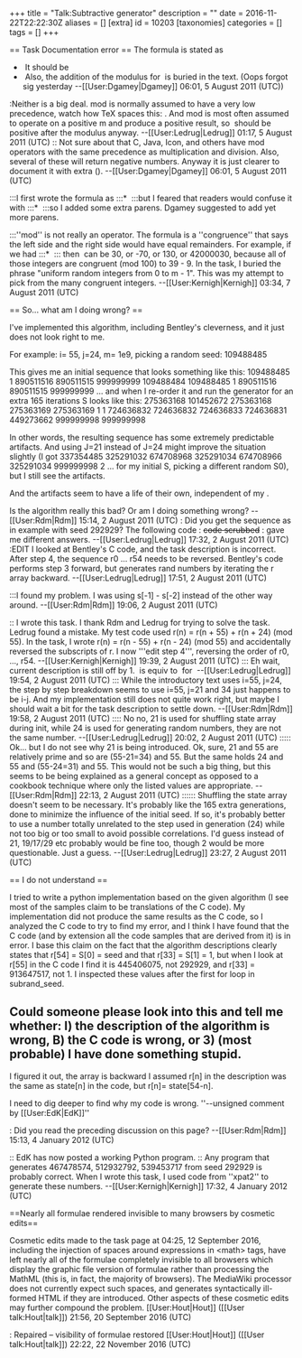 +++
title = "Talk:Subtractive generator"
description = ""
date = 2016-11-22T22:22:30Z
aliases = []
[extra]
id = 10203
[taxonomies]
categories = []
tags = []
+++

== Task Documentation error ==
The formula is stated as 
* <math>r_n = r_{(n - i)} - r_{(n - j)} \pmod m</math>
It should be 
* <math>r_n = (r_{(n - i)} - r_{(n - j)}) \pmod m</math>
Also, the addition of the modulus for <math>r_n < 0</math> is buried in the text. (Oops forgot sig yesterday --[[User:Dgamey|Dgamey]] 06:01, 5 August 2011 (UTC))

:Neither is a big deal.  mod is normally assumed to have a very low precedence, watch how TeX spaces this: <math>a-b\mod m</math>.  And mod is most often assumed to operate on a positive m and produce a positive result, so <math>r_n</math> should be positive after the modulus anyway. --[[User:Ledrug|Ledrug]] 01:17, 5 August 2011 (UTC)
:: Not sure about that C, Java, Icon, and others have mod operators with the same precedence as multiplication and division. Also, several of these will return negative numbers. Anyway it is just clearer to document it with extra (). --[[User:Dgamey|Dgamey]] 06:01, 5 August 2011 (UTC)

:::I first wrote the formula as
:::* <math>r_n = r_{n - i} - r_{n - j} \pmod m</math>
:::but I feared that readers would confuse it with
:::* <math>r_n = r_n - i - r_n - j \pmod m</math>
:::so I added some extra parens. Dgamey suggested to add yet more parens.

:::''mod'' is not really an operator. The formula is a ''congruence'' that says the left side and the right side would have equal remainders. For example, if we had
:::* <math>r_n = 39 - 9 \pmod 100</math>
::: then <math>r_n</math> can be 30, or -70, or 130, or 42000030, because all of those integers are congruent (mod 100) to 39 - 9. In the task, I buried the phrase "uniform random integers from 0 to m - 1". This was my attempt to pick from the many congruent integers. --[[User:Kernigh|Kernigh]] 03:34, 7 August 2011 (UTC)

== So... what am I doing wrong? ==

I've implemented this algorithm, including Bentley's cleverness, and it just does not look right to me.

For example:  i= 55, j=24, m= 1e9, picking a random seed: 109488485

This gives me an initial sequence that looks something like this: 109488485 1 890511516 890511515 999999999 109488484 109488485 1 890511516 890511515 999999999  ... and when I re-order it and run the generator for an extra 165 iterations S looks like this: 275363168 101452672 275363168 275363169 275363169 1 1 724636832 724636832 724636833 724636831 449273662 999999998 999999998

In other words, the resulting sequence has some extremely predictable artifacts.  And using J=21 instead of J=24 might improve the situation slightly (I got 337354485 325291032 674708968 325291034 674708966 325291034 999999998 2 ... for my initial S, picking a different random S0), but I still see the artifacts.

And the artifacts seem to have a life of their own, independent of my <math>\scriptstyle S_0</math>.

Is the algorithm really this bad?  Or am I doing something wrong?  --[[User:Rdm|Rdm]] 15:14, 2 August 2011 (UTC)
: Did you get the sequence as in example with seed 292929?  The following code
: <s>code scrubbed</s>
: gave me different answers. --[[User:Ledrug|Ledrug]] 17:32, 2 August 2011 (UTC)
:EDIT I looked at Bentley's C code, and the task description is incorrect.  After step 4, the sequence r0 ... r54 needs to be reversed.  Bentley's code performs step 3 forward, but generates rand numbers by iterating the r array backward. --[[User:Ledrug|Ledrug]] 17:51, 2 August 2011 (UTC)

:::I found my problem.  I was using s[-1] - s[-2] instead of the other way around.  --[[User:Rdm|Rdm]] 19:06, 2 August 2011 (UTC)

:: I wrote this task. I thank Rdm and Ledrug for trying to solve the task. Ledrug found a mistake. My test code used r(n) = r(n + 55) + r(n + 24) (mod 55). In the task, I wrote r(n) = r(n - 55) + r(n - 24) (mod 55) and accidentally reversed the subscripts of r. I now '''edit step 4''', reversing the order of r0, ..., r54. --[[User:Kernigh|Kernigh]] 19:39, 2 August 2011 (UTC)
::: Eh wait, current description is still off by 1.  <math>r(34 n - 1\mod 55) = s(n)</math> is equiv to <math>s(34 (1 + n)\mod 55) = r(n)</math> for <math> n = 0\cdots 54</math> --[[User:Ledrug|Ledrug]] 19:54, 2 August 2011 (UTC)
::: While the introductory text uses i=55, j=24, the step by step breakdown seems to use i=55, j=21 and 34 just happens to be i-j.  And my implementation still does not quite work right, but maybe I should wait a bit for the task description to settle down. --[[User:Rdm|Rdm]] 19:58, 2 August 2011 (UTC)
:::: No no, 21 is used for shuffling state array during init, while 24 is used for generating random numbers, they are not the same number. --[[User:Ledrug|Ledrug]] 20:02, 2 August 2011 (UTC)
::::: Ok... but I do not see why 21 is being introduced.  Ok, sure, 21 and 55 are relatively prime and so are (55-21=34) and 55.  But the same holds 24 and 55 and (55-24=31) and 55.  This would not be such a big thing, but this seems to be being explained as a general concept as opposed to a cookbook technique where only the listed values are appropriate.  --[[User:Rdm|Rdm]] 22:13, 2 August 2011 (UTC)
:::::: Shuffling the state array doesn't seem to be necessary.  It's probably like the 165 extra generations, done to minimize the influence of the initial seed.  If so, it's probably better to use a number totally unrelated to the step used in generation (24) while not too big or too small to avoid possible correlations.  I'd guess instead of 21, 19/17/29 etc probably would be fine too, though 2 would be more questionable. Just a guess. --[[User:Ledrug|Ledrug]] 23:27, 2 August 2011 (UTC)

== I do not understand ==

I tried to write a python implementation based on the given algorithm (I see most of the samples claim to be translations of the C code). My implementation did not produce the same results as the C code, so I analyzed the C code to try to find my error, and I think I have found that the C code (and by extension all the code samples that are derived from it) is in error. I base this claim on the fact that the algorithm descriptions clearly states that r[54] = S[0] = seed and that r[33] = S[1] = 1, but when I look at r[55] in the C code I find it is 445406075, not 292929, and r[33] = 913647517, not 1. I inspected these values after the first for loop in subrand_seed.

Could someone please look into this and tell me whether: 
    I) the description of the algorithm is wrong, 
    B) the C code is wrong, or 
    3) (most probable) I have done something stupid.
-------------------------------
I figured it out, the array is backward I assumed r[n] in the description was the same as state[n] in the code, but r[n]= state[54-n].

I need to dig deeper to find why my code is wrong. ''--unsigned comment by [[User:EdK|EdK]]''

: Did you read the preceding discussion on this page?  --[[User:Rdm|Rdm]] 15:13, 4 January 2012 (UTC)

:: EdK has now posted a working Python program.
:: Any program that generates 467478574, 512932792, 539453717 from seed 292929 is probably correct. When I wrote this task, I used code from ''xpat2'' to generate these numbers. --[[User:Kernigh|Kernigh]] 17:32, 4 January 2012 (UTC)


==Nearly all formulae rendered invisible to many browsers by cosmetic edits==

Cosmetic edits made to the task page at 04:25, 12 September 2016, including the injection of spaces around expressions in &lt;math&gt; tags, have left nearly all of the formulae completely invisible to all browsers which display the graphic file version of formulae rather than processing the MathML (this is, in fact, the majority of browsers). The MediaWiki processor does not currently expect such spaces, and generates syntactically ill-formed HTML if they are introduced. Other aspects of these cosmetic edits may further compound the problem. [[User:Hout|Hout]] ([[User talk:Hout|talk]]) 21:56, 20 September 2016 (UTC)

: Repaired – visibility of formulae restored [[User:Hout|Hout]] ([[User talk:Hout|talk]]) 22:22, 22 November 2016 (UTC)
